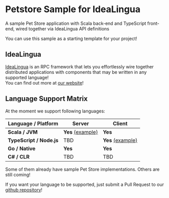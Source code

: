 Petstore Sample for IdeaLingua
==============================

A sample Pet Store application with Scala back-end and TypeScript front-end, wired together via IdeaLingua API definitions

You can use this sample as a starting template for your project!

IdeaLingua
----------

[IdeaLingua](https://github.com/pshirshov/izumi-r2) is an RPC framework that lets you effortlessly wire together distributed applications with components that may be written in any supported language!<br/>
You can find out more at [our website](https://github.com/pshirshov/izumi-r2)!

Language Support Matrix
-----------------------

At the moment we support following languages:

| Language / Platform | Server | Client  |
|-----------|----------------------------|----------------------------|
| **Scala / JVM**          | **Yes** [(example)](./servers/scala-jvm-server) | **Yes** |
| **TypeScript / Node.js** | TBD     | **Yes** [(example)](./clients/typescript-node-client) |
| **Go / Native**          | **Yes** | **Yes** |
| **C# / CLR**             | TBD | TBD |

Some of them already have sample Pet Store implementations. Others are still coming!

If you want your language to be supported, just submit a Pull Request to our [github repository](https://github.com/pshirshov/izumi-r2)!
